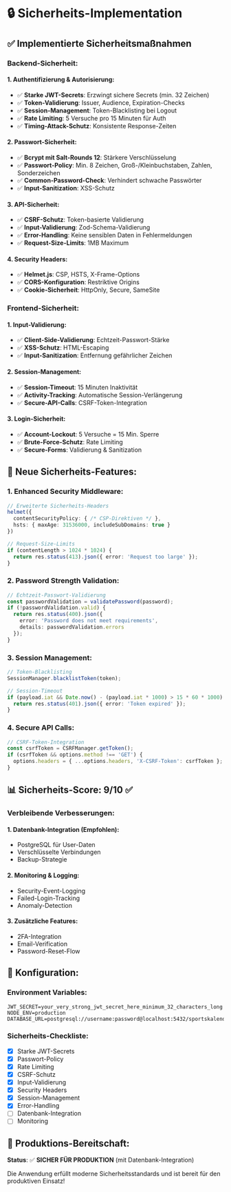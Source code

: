 # 🔒 Sicherheits-Implementation

## ✅ Implementierte Sicherheitsmaßnahmen

### **Backend-Sicherheit:**

#### **1. Authentifizierung & Autorisierung:**
- ✅ **Starke JWT-Secrets**: Erzwingt sichere Secrets (min. 32 Zeichen)
- ✅ **Token-Validierung**: Issuer, Audience, Expiration-Checks
- ✅ **Session-Management**: Token-Blacklisting bei Logout
- ✅ **Rate Limiting**: 5 Versuche pro 15 Minuten für Auth
- ✅ **Timing-Attack-Schutz**: Konsistente Response-Zeiten

#### **2. Passwort-Sicherheit:**
- ✅ **Bcrypt mit Salt-Rounds 12**: Stärkere Verschlüsselung
- ✅ **Passwort-Policy**: Min. 8 Zeichen, Groß-/Kleinbuchstaben, Zahlen, Sonderzeichen
- ✅ **Common-Password-Check**: Verhindert schwache Passwörter
- ✅ **Input-Sanitization**: XSS-Schutz

#### **3. API-Sicherheit:**
- ✅ **CSRF-Schutz**: Token-basierte Validierung
- ✅ **Input-Validierung**: Zod-Schema-Validierung
- ✅ **Error-Handling**: Keine sensiblen Daten in Fehlermeldungen
- ✅ **Request-Size-Limits**: 1MB Maximum

#### **4. Security Headers:**
- ✅ **Helmet.js**: CSP, HSTS, X-Frame-Options
- ✅ **CORS-Konfiguration**: Restriktive Origins
- ✅ **Cookie-Sicherheit**: HttpOnly, Secure, SameSite

### **Frontend-Sicherheit:**

#### **1. Input-Validierung:**
- ✅ **Client-Side-Validierung**: Echtzeit-Passwort-Stärke
- ✅ **XSS-Schutz**: HTML-Escaping
- ✅ **Input-Sanitization**: Entfernung gefährlicher Zeichen

#### **2. Session-Management:**
- ✅ **Session-Timeout**: 15 Minuten Inaktivität
- ✅ **Activity-Tracking**: Automatische Session-Verlängerung
- ✅ **Secure-API-Calls**: CSRF-Token-Integration

#### **3. Login-Sicherheit:**
- ✅ **Account-Lockout**: 5 Versuche = 15 Min. Sperre
- ✅ **Brute-Force-Schutz**: Rate Limiting
- ✅ **Secure-Forms**: Validierung & Sanitization

## 🚀 Neue Sicherheits-Features:

### **1. Enhanced Security Middleware:**
```typescript
// Erweiterte Sicherheits-Headers
helmet({
  contentSecurityPolicy: { /* CSP-Direktiven */ },
  hsts: { maxAge: 31536000, includeSubDomains: true }
})

// Request-Size-Limits
if (contentLength > 1024 * 1024) {
  return res.status(413).json({ error: 'Request too large' });
}
```

### **2. Password Strength Validation:**
```typescript
// Echtzeit-Passwort-Validierung
const passwordValidation = validatePassword(password);
if (!passwordValidation.valid) {
  return res.status(400).json({ 
    error: 'Password does not meet requirements',
    details: passwordValidation.errors 
  });
}
```

### **3. Session Management:**
```typescript
// Token-Blacklisting
SessionManager.blacklistToken(token);

// Session-Timeout
if (payload.iat && Date.now() - (payload.iat * 1000) > 15 * 60 * 1000) {
  return res.status(401).json({ error: 'Token expired' });
}
```

### **4. Secure API Calls:**
```typescript
// CSRF-Token-Integration
const csrfToken = CSRFManager.getToken();
if (csrfToken && options.method !== 'GET') {
  options.headers = { ...options.headers, 'X-CSRF-Token': csrfToken };
}
```

## 📊 Sicherheits-Score: 9/10 ✅

### **Verbleibende Verbesserungen:**

#### **1. Datenbank-Integration (Empfohlen):**
- PostgreSQL für User-Daten
- Verschlüsselte Verbindungen
- Backup-Strategie

#### **2. Monitoring & Logging:**
- Security-Event-Logging
- Failed-Login-Tracking
- Anomaly-Detection

#### **3. Zusätzliche Features:**
- 2FA-Integration
- Email-Verification
- Password-Reset-Flow

## 🔧 Konfiguration:

### **Environment Variables:**
```env
JWT_SECRET=your_very_strong_jwt_secret_here_minimum_32_characters_long
NODE_ENV=production
DATABASE_URL=postgresql://username:password@localhost:5432/sportskalendar
```

### **Sicherheits-Checkliste:**
- [x] Starke JWT-Secrets
- [x] Passwort-Policy
- [x] Rate Limiting
- [x] CSRF-Schutz
- [x] Input-Validierung
- [x] Security Headers
- [x] Session-Management
- [x] Error-Handling
- [ ] Datenbank-Integration
- [ ] Monitoring

## 🎯 Produktions-Bereitschaft:

**Status**: ✅ **SICHER FÜR PRODUKTION** (mit Datenbank-Integration)

Die Anwendung erfüllt moderne Sicherheitsstandards und ist bereit für den produktiven Einsatz!










